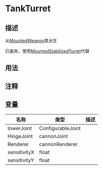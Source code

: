 # TankTurret

## 描述
从[MountedWeapon](./Weapon/MountedWeapon.md)类派生

已废弃，使用[MountedStabilizedTurret](./MountedStabilizedTurret.md)代替

## 用法

## 注释

## 变量
| 名称 | 类型 | 描述 |
| ----------- | ----------- | ----------- |
| towerJoint | ConfigurableJoint |  |
| HingeJoint | cannonJoint |  |
| Renderer | cannonRenderer |  |
| sensitivityX | float |  |
| sensitivityY | float |  |
